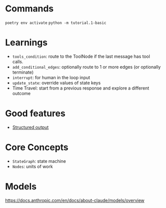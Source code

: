 # Commands
`poetry env activate`
`python -m tutorial.1-basic`

# Learnings
- `tools_condition`: route to the ToolNode if the last message has tool calls.
- `add_conditional_edges`: optionally route to 1 or more edges (or optionally terminate)
- `interrupt`: for human in the loop input
- `update_state`: override values of state keys
- Time Travel: start from a previous response and explore a different outcome

# Good features
- [Structured output](https://langchain-ai.github.io/langgraph/agents/agents/#6-configure-structured-output)

# Core Concepts
- `StateGraph`: state machine
- `Nodes`: units of work

# Models
https://docs.anthropic.com/en/docs/about-claude/models/overview